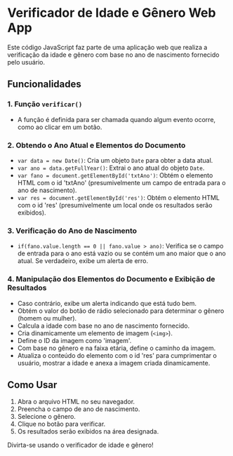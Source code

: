 # Verificador de Idade e Gênero Web App

Este código JavaScript faz parte de uma aplicação web que realiza a verificação da idade e gênero com base no ano de nascimento fornecido pelo usuário.

## Funcionalidades

### 1. Função `verificar()`

- A função é definida para ser chamada quando algum evento ocorre, como ao clicar em um botão.

### 2. Obtendo o Ano Atual e Elementos do Documento

- `var data = new Date()`: Cria um objeto `Date` para obter a data atual.
- `var ano = data.getFullYear()`: Extrai o ano atual do objeto `Date`.
- `var fano = document.getElementById('txtAno')`: Obtém o elemento HTML com o id 'txtAno' (presumivelmente um campo de entrada para o ano de nascimento).
- `var res = document.getElementById('res')`: Obtém o elemento HTML com o id 'res' (presumivelmente um local onde os resultados serão exibidos).

### 3. Verificação do Ano de Nascimento

- `if(fano.value.length == 0 || fano.value > ano)`: Verifica se o campo de entrada para o ano está vazio ou se contém um ano maior que o ano atual. Se verdadeiro, exibe um alerta de erro.

### 4. Manipulação dos Elementos do Documento e Exibição de Resultados

- Caso contrário, exibe um alerta indicando que está tudo bem.
- Obtém o valor do botão de rádio selecionado para determinar o gênero (homem ou mulher).
- Calcula a idade com base no ano de nascimento fornecido.
- Cria dinamicamente um elemento de imagem (`<img>`).
- Define o ID da imagem como 'imagem'.
- Com base no gênero e na faixa etária, define o caminho da imagem.
- Atualiza o conteúdo do elemento com o id 'res' para cumprimentar o usuário, mostrar a idade e anexa a imagem criada dinamicamente.

## Como Usar

1. Abra o arquivo HTML no seu navegador.
2. Preencha o campo de ano de nascimento.
3. Selecione o gênero.
4. Clique no botão para verificar.
5. Os resultados serão exibidos na área designada.

Divirta-se usando o verificador de idade e gênero!
